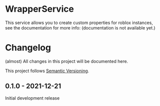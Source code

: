 # WrapperService

This service allows you to create custom properties for roblox instances, see the documentation for more info: (documentation is not available yet.)

# Changelog

(almost) All changes in this project will be documented here.

This project follows [Semantic Versioning](https://semver.org/spec/v2.0.0.html).

## 0.1.0 - 2021-12-21

Initial development release
